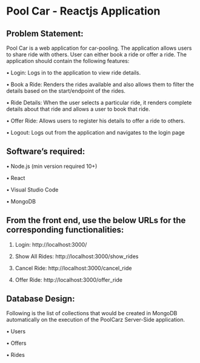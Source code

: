 # Pool Car - Reactjs Application


## Problem Statement:
Pool Car is a web application for car-pooling. The application allows users to share ride with others. User can either book a ride or offer a ride. 
The application should contain the following features:

•	Login: Logs in to the application to view ride details.

•	Book a Ride: Renders the rides available and also allows them to filter the details based on the start/endpoint of the rides.

•	Ride Details: When the user selects a particular ride, it renders complete details about that ride and allows a user to book that ride.

•	Offer Ride: Allows users to register his details to offer a ride to others.

•	Logout: Logs out from the application and navigates to the login page

## Software’s required:
•	Node.js (min version required 10+)

•	React

•	Visual Studio Code

•	MongoDB

## From the front end, use the below URLs for the corresponding functionalities:
1.	Login: http://localhost:3000/

2.	Show All Rides: http://localhost:3000/show_rides

3.	Cancel Ride: http://localhost:3000/cancel_ride

4.	Offer Ride: http://localhost:3000/offer_ride

## Database Design:
Following is the list of collections that would be created in MongoDB automatically on the execution of the PoolCarz Server-Side application. 

•	Users

•	Offers

•	Rides


